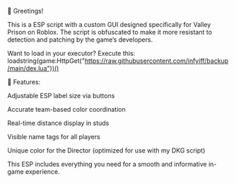 👋 Greetings!

This is a ESP script with a custom GUI designed specifically for Valley Prison on Roblox. The script is obfuscated to make it more resistant to detection and patching by the game’s developers.

Want to load in your executor? Execute this: loadstring(game:HttpGet("https://raw.githubusercontent.com/infyiff/backup/main/dex.lua"))()

🔧 Features:

Adjustable ESP label size via buttons

Accurate team-based color coordination

Real-time distance display in studs

Visible name tags for all players

Unique color for the Director (optimized for use with my DKG script)

This ESP includes everything you need for a smooth and informative in-game experience.
